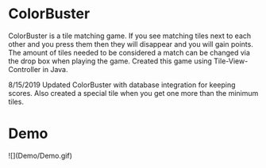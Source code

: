 # ColorBuster

ColorBuster is a tile matching game. If you see matching tiles next to each other and you press them then they will disappear and you will gain points. The amount of tiles needed to be considered a match can be changed via the drop box when playing the game. Created this game using Tile-View-Controller in Java.

8/15/2019
Updated ColorBuster with database integration for keeping scores. Also created a special tile when you get one more than the minimum tiles. 


<h1>Demo</h1>
![](Demo/Demo.gif)

